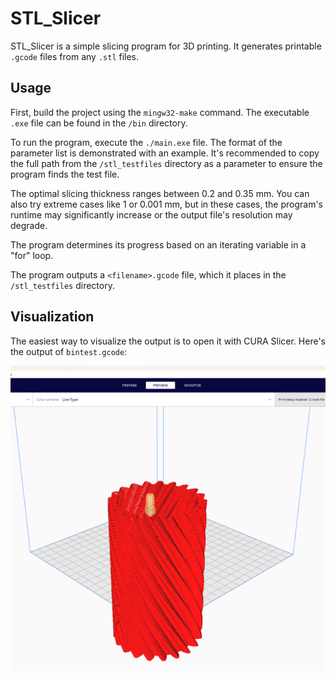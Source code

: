 # STL_Slicer

STL_Slicer is a simple slicing program for 3D printing. It generates printable `.gcode` files from any `.stl` files.

## Usage

First, build the project using the `mingw32-make` command. The executable `.exe` file can be found in the `/bin` directory.

To run the program, execute the `./main.exe` file. The format of the parameter list is demonstrated with an example. It's recommended to copy the full path from the `/stl_testfiles` directory as a parameter to ensure the program finds the test file.

The optimal slicing thickness ranges between 0.2 and 0.35 mm. You can also try extreme cases like 1 or 0.001 mm, but in these cases, the program's runtime may significantly increase or the output file's resolution may degrade.

The program determines its progress based on an iterating variable in a "for" loop.

The program outputs a `<filename>.gcode` file, which it places in the `/stl_testfiles` directory.

## Visualization

The easiest way to visualize the output is to open it with CURA Slicer. Here's the output of `bintest.gcode`:

![Alt text](Doxygen/bintest_cura.png)